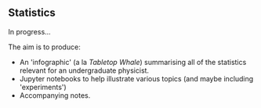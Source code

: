 ## Statistics

In progress...

The aim is to produce:
* An 'infographic' (a la _Tabletop Whale_) summarising all of the statistics relevant for an undergraduate physicist.
* Jupyter notebooks to help illustrate various topics (and maybe including 'experiments')
* Accompanying notes.
